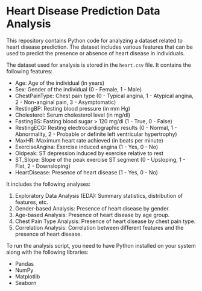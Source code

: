 # Heart Disease Prediction Data Analysis

This repository contains Python code for analyzing a dataset related to heart disease prediction. The dataset includes various features that can be used to predict the presence or absence of heart disease in individuals.


The dataset used for analysis is stored in the `heart.csv` file. It contains the following features:

- Age: Age of the individual (in years)
- Sex: Gender of the individual (0 - Female, 1 - Male)
- ChestPainType: Chest pain type (0 - Typical angina, 1 - Atypical angina, 2 - Non-anginal pain, 3 - Asymptomatic)
- RestingBP: Resting blood pressure (in mm Hg)
- Cholesterol: Serum cholesterol level (in mg/dl)
- FastingBS: Fasting blood sugar > 120 mg/dl (1 - True, 0 - False)
- RestingECG: Resting electrocardiographic results (0 - Normal, 1 - Abnormality, 2 - Probable or definite left ventricular hypertrophy)
- MaxHR: Maximum heart rate achieved (in beats per minute)
- ExerciseAngina: Exercise induced angina (1 - Yes, 0 - No)
- Oldpeak: ST depression induced by exercise relative to rest
- ST_Slope: Slope of the peak exercise ST segment (0 - Upsloping, 1 - Flat, 2 - Downsloping)
- HeartDisease: Presence of heart disease (1 - Yes, 0 - No)


It includes the following analyses:

1. Exploratory Data Analysis (EDA): Summary statistics, distribution of features, etc.
2. Gender-based Analysis: Presence of heart disease by gender.
3. Age-based Analysis: Presence of heart disease by age group.
4. Chest Pain Type Analysis: Presence of heart disease by chest pain type.
5. Correlation Analysis: Correlation between different features and the presence of heart disease.

To run the analysis script, you need to have Python installed on your system along with the following libraries:

- Pandas
- NumPy
- Matplotlib
- Seaborn


